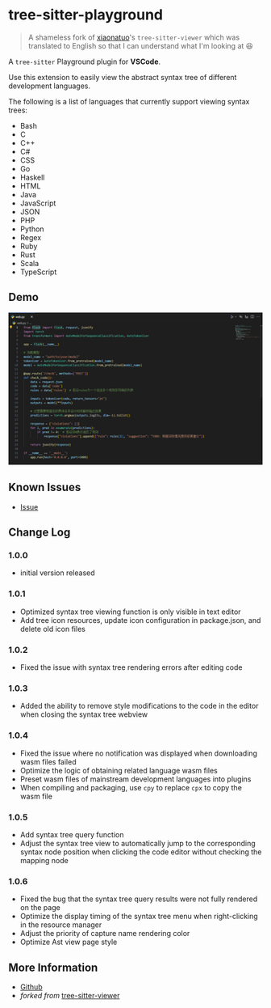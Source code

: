 # tree-sitter-playground

> A shameless fork of [xiaonatuo](https://github.com/xiaonatuo)'s `tree-sitter-viewer`
> which was translated to English so that I can understand what I'm looking at 😆

A `tree-sitter` Playground plugin for **VSCode**.

Use this extension to easily view the abstract syntax tree of different development languages.

The following is a list of languages ​​that currently support viewing syntax trees:

- Bash
- C
- C++
- C#
- CSS
- Go
- Haskell
- HTML
- Java
- JavaScript
- JSON
- PHP
- Python
- Regex
- Ruby
- Rust
- Scala
- TypeScript

## Demo

![Demo](https://raw.githubusercontent.com/xiaonatuo/tree-sitter-viewer/refs/heads/master/resources/demo.gif)

## Known Issues

- [Issue](https://github.com/xiaonatuo/tree-sitter-viewer/issues)

## Change Log

### 1.0.0

- initial version released

### 1.0.1

- Optimized syntax tree viewing function is only visible in text editor
- Add tree icon resources, update icon configuration in package.json, and delete old icon files

### 1.0.2

- Fixed the issue with syntax tree rendering errors after editing code

### 1.0.3

- Added the ability to remove style modifications to the code in the editor when closing the syntax tree webview

### 1.0.4

- Fixed the issue where no notification was displayed when downloading wasm files failed
- Optimize the logic of obtaining related language wasm files
- Preset wasm files of mainstream development languages ​​into plugins
- When compiling and packaging, use `cpy` to replace `cpx` to copy the wasm file

### 1.0.5

- Add syntax tree query function
- Adjust the syntax tree view to automatically jump to the corresponding syntax node position when clicking the code editor without checking the mapping node

### 1.0.6

- Fixed the bug that the syntax tree query results were not fully rendered on the page
- Optimize the display timing of the syntax tree menu when right-clicking in the resource manager
- Adjust the priority of capture name rendering color
- Optimize Ast view page style

## More Information

- [Github](https://github.com/yankeeinlondon/tree-sitter-viewer)
- _forked from_ [tree-sitter-viewer](https://github.com/xiaonatuo/tree-sitter-viewer)
